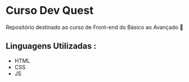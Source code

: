 # Curso Dev Quest
Repositório destinado ao curso de Front-end do Básico ao Avançado 🚀 

## Linguagens Utilizadas : 
- HTML
- CSS 
- JS